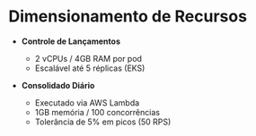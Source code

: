 # Dimensionamento de Recursos

- **Controle de Lançamentos**
  - 2 vCPUs / 4GB RAM por pod
  - Escalável até 5 réplicas (EKS)

- **Consolidado Diário**
  - Executado via AWS Lambda
  - 1GB memória / 100 concorrências
  - Tolerância de 5% em picos (50 RPS)